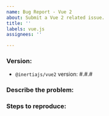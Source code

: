 ```yaml
---
name: Bug Report - Vue 2
about: Submit a Vue 2 related issue.
title: ''
labels: vue.js
assignees: ''

---
```


### Version:

- `@inertiajs/vue2` version: #.#.#

### Describe the problem:

<!--
  Explain the behavior you're seeing that you think is a bug,
  and explain how you think things should behave instead.
-->

### Steps to reproduce:

<!--
  Please carefully explain the steps to reproduce this issue.
  We can't help you without a reproduction.
-->
